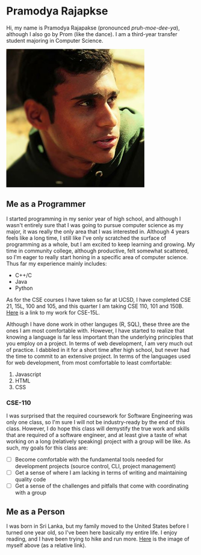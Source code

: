 # Pramodya Rajapkse
Hi, my name is Pramodya Rajapakse (pronounced *pruh-moe-dee-ya*), although I also go by Prom (like the dance). I am a third-year transfer student majoring in Computer Science. 

![Old picture of me](sd.jpg)

## Me as a Programmer
I started programming in my senior year of high school, and although I wasn't entirely sure that I was going to pursue computer science as my major, it was really the only area that I was interested in. Although 4 years feels like a long time, I still like I've only scratched the surface of programming as a whole, but I am excited to keep learning and growing. My time in community college, although productive, felt somewhat scattered, so I'm eager to really start honing in a specific area of computer science.
Thus far my experience mainly includes:
- C++/C
- Java
- Python

As for the CSE courses I have taken so far at UCSD, I have completed CSE 21, 15L, 100 and 105, and this quarter I am taking CSE 110, 101 and 150B. [Here](https://github.com/pramodya-rajapakse/cse15l-lab-reports) is a link to my work for CSE-15L.

Although I have done work in other languges (R, SQL), these three are the ones I am most comfortable with. However, I have started to realize that knowing a language is far less important than the underlying principles that you employ on a project.
In terms of web development, I am very much out of practice. I dabbled in it for a short time after high school, but never had the time to commit to an extensive project. In terms of the languages used for web development, from most comfortable to least comfortable:
1. Javascript
2. HTML
3. CSS

### CSE-110
I was surprised that the required coursework for Software Engineering was only one class, so I'm sure I will not be industry-ready by the end of this class. However, I do hope this class will demystify the true work and skills that are required of a software engineer, and at least give a taste of what working on a long (relatively speaking) project with a group will be like. As such, my goals for this class are:
- [ ] Become comfortable with the fundamental tools needed for development projects (source control, CLI, project management)
- [ ] Get a sense of where I am lacking in terms of writing and maintaining quality code
- [ ] Get a sense of the challenges and pitfalls that come with coordinating with a group

## Me as a Person
I was born in Sri Lanka, but my family moved to the United States before I turned one year old, so I've been here basically my entire life. I enjoy reading, and I have been trying to hike and run more. 
[Here](/sd.jpg) is the image of myself above (as a relative link).

